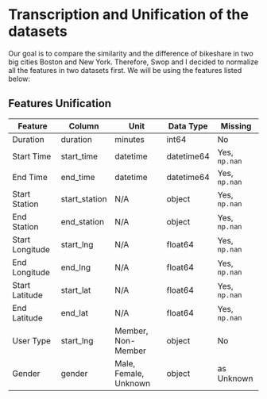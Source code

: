 # Transcription and Unification of the datasets

Our goal is to compare the similarity and the difference of bikeshare in two big cities Boston and New York. Therefore, Swop and I decided to normalize all the features in two datasets first. We will be using the features listed below: 

## Features Unification

| Feature | Column | Unit | Data Type | Missing |
|---|---|---|---|---|
| Duration | duration | minutes | int64 | No | 
| Start Time | start_time | datetime | datetime64 | Yes, `np.nan` |
| End Time | end_time | datetime | datetime64 | Yes, `np.nan` |
| Start Station | start_station | N/A | object | Yes, `np.nan` |
| End Station | end_station | N/A | object | Yes, `np.nan` |
| Start Longitude | start_lng | N/A | float64 | Yes, `np.nan` |
| End Longitude | end_lng | N/A | float64 | Yes, `np.nan` |
| Start Latitude | start_lat | N/A | float64 | Yes, `np.nan` |
| End Latitude | end_lat | N/A | float64 | Yes, `np.nan` |
| User Type | start_lng | Member, Non-Member | object | No |
| Gender | gender | Male, Female, Unknown | object | as Unknown |
